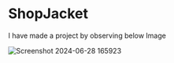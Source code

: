 # ShopJacket

I have made a project by observing below Image 

![Screenshot 2024-06-28 165923](https://github.com/Vishwajeet-Londhe/Shop-Jacket/assets/126247101/0e8f4466-b96c-4269-8a35-8f062282399c)

